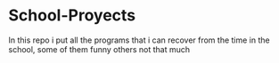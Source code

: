 # School-Proyects

In this repo i put all the programs that i can recover from the time in the school, some of them funny others not that much 
